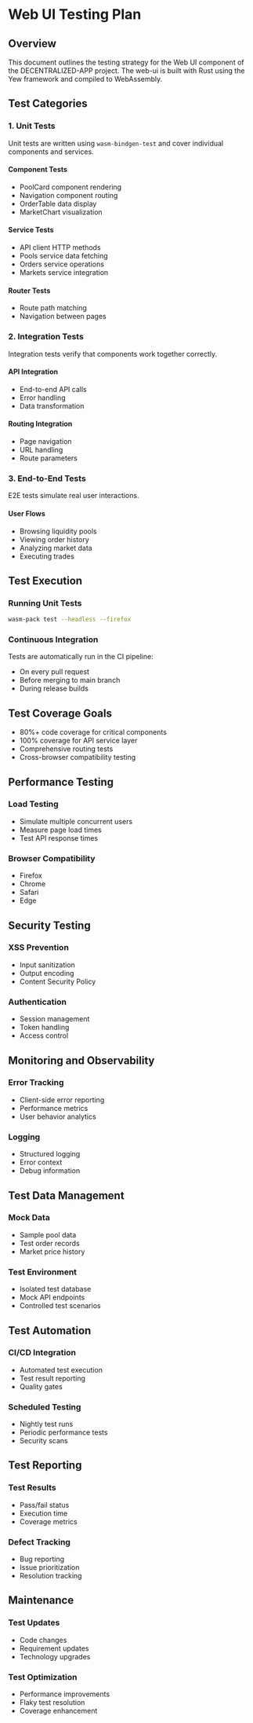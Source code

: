 # Web UI Testing Plan

## Overview

This document outlines the testing strategy for the Web UI component of the DECENTRALIZED-APP project. The web-ui is built with Rust using the Yew framework and compiled to WebAssembly.

## Test Categories

### 1. Unit Tests

Unit tests are written using `wasm-bindgen-test` and cover individual components and services.

#### Component Tests
- PoolCard component rendering
- Navigation component routing
- OrderTable data display
- MarketChart visualization

#### Service Tests
- API client HTTP methods
- Pools service data fetching
- Orders service operations
- Markets service integration

#### Router Tests
- Route path matching
- Navigation between pages

### 2. Integration Tests

Integration tests verify that components work together correctly.

#### API Integration
- End-to-end API calls
- Error handling
- Data transformation

#### Routing Integration
- Page navigation
- URL handling
- Route parameters

### 3. End-to-End Tests

E2E tests simulate real user interactions.

#### User Flows
- Browsing liquidity pools
- Viewing order history
- Analyzing market data
- Executing trades

## Test Execution

### Running Unit Tests

```bash
wasm-pack test --headless --firefox
```

### Continuous Integration

Tests are automatically run in the CI pipeline:
- On every pull request
- Before merging to main branch
- During release builds

## Test Coverage Goals

- 80%+ code coverage for critical components
- 100% coverage for API service layer
- Comprehensive routing tests
- Cross-browser compatibility testing

## Performance Testing

### Load Testing
- Simulate multiple concurrent users
- Measure page load times
- Test API response times

### Browser Compatibility
- Firefox
- Chrome
- Safari
- Edge

## Security Testing

### XSS Prevention
- Input sanitization
- Output encoding
- Content Security Policy

### Authentication
- Session management
- Token handling
- Access control

## Monitoring and Observability

### Error Tracking
- Client-side error reporting
- Performance metrics
- User behavior analytics

### Logging
- Structured logging
- Error context
- Debug information

## Test Data Management

### Mock Data
- Sample pool data
- Test order records
- Market price history

### Test Environment
- Isolated test database
- Mock API endpoints
- Controlled test scenarios

## Test Automation

### CI/CD Integration
- Automated test execution
- Test result reporting
- Quality gates

### Scheduled Testing
- Nightly test runs
- Periodic performance tests
- Security scans

## Test Reporting

### Test Results
- Pass/fail status
- Execution time
- Coverage metrics

### Defect Tracking
- Bug reporting
- Issue prioritization
- Resolution tracking

## Maintenance

### Test Updates
- Code changes
- Requirement updates
- Technology upgrades

### Test Optimization
- Performance improvements
- Flaky test resolution
- Coverage enhancement